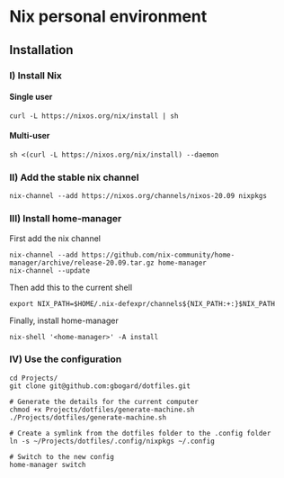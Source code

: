 # Nix personal environment

## Installation

### I) Install Nix

#### Single user

```
curl -L https://nixos.org/nix/install | sh
```

#### Multi-user

```
sh <(curl -L https://nixos.org/nix/install) --daemon
```

### II) Add the stable nix channel

```
nix-channel --add https://nixos.org/channels/nixos-20.09 nixpkgs
```

### III) Install home-manager

First add the nix channel

```
nix-channel --add https://github.com/nix-community/home-manager/archive/release-20.09.tar.gz home-manager
nix-channel --update
```

Then add this to the current shell

```
export NIX_PATH=$HOME/.nix-defexpr/channels${NIX_PATH:+:}$NIX_PATH
```

Finally, install home-manager

```
nix-shell '<home-manager>' -A install
```

### IV) Use the configuration

```
cd Projects/
git clone git@github.com:gbogard/dotfiles.git

# Generate the details for the current computer
chmod +x Projects/dotfiles/generate-machine.sh
./Projects/dotfiles/generate-machine.sh

# Create a symlink from the dotfiles folder to the .config folder
ln -s ~/Projects/dotfiles/.config/nixpkgs ~/.config 

# Switch to the new config
home-manager switch
```
